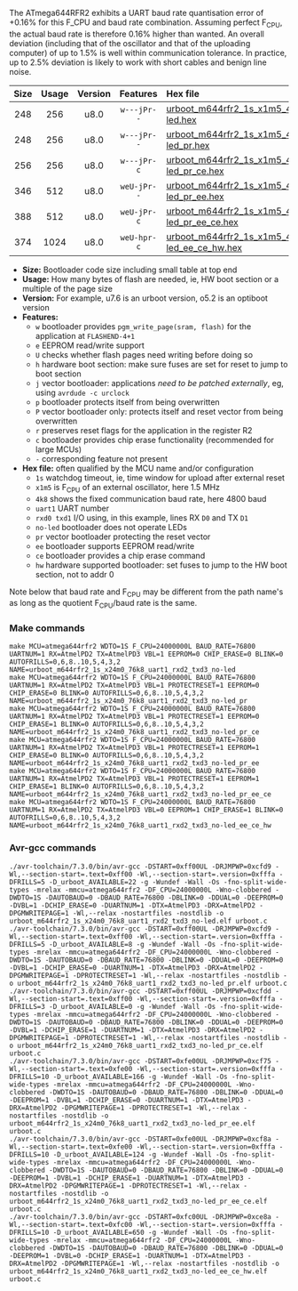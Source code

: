 The ATmega644RFR2 exhibits a UART baud rate quantisation error of +0.16% for this F_CPU and baud rate combination. Assuming perfect F<sub>CPU</sub>, the actual baud rate is therefore 0.16% higher than wanted. An overall deviation (including that of the oscillator and that of the uploading computer) of up to 1.5% is well within communication tolerance. In practice, up to 2.5% deviation is likely to work with short cables and benign line noise.

|Size|Usage|Version|Features|Hex file|
|:-:|:-:|:-:|:-:|:--|
|248|256|u8.0|`w---jPr--`|[urboot_m644rfr2_1s_x1m5_4k8_uart1_rxd2_txd3_no-led.hex](https://raw.githubusercontent.com/stefanrueger/urboot.hex/main/mcus/atmega644rfr2/watchdog_1_s/external_oscillator_x/%2B1m500000_hz/%2B%2B%2B4k8_baud/uart1_rxd2_txd3/no-led/urboot_m644rfr2_1s_x1m5_4k8_uart1_rxd2_txd3_no-led.hex)|
|248|256|u8.0|`w---jPr--`|[urboot_m644rfr2_1s_x1m5_4k8_uart1_rxd2_txd3_no-led_pr.hex](https://raw.githubusercontent.com/stefanrueger/urboot.hex/main/mcus/atmega644rfr2/watchdog_1_s/external_oscillator_x/%2B1m500000_hz/%2B%2B%2B4k8_baud/uart1_rxd2_txd3/no-led/urboot_m644rfr2_1s_x1m5_4k8_uart1_rxd2_txd3_no-led_pr.hex)|
|256|256|u8.0|`w---jPr-c`|[urboot_m644rfr2_1s_x1m5_4k8_uart1_rxd2_txd3_no-led_pr_ce.hex](https://raw.githubusercontent.com/stefanrueger/urboot.hex/main/mcus/atmega644rfr2/watchdog_1_s/external_oscillator_x/%2B1m500000_hz/%2B%2B%2B4k8_baud/uart1_rxd2_txd3/no-led/urboot_m644rfr2_1s_x1m5_4k8_uart1_rxd2_txd3_no-led_pr_ce.hex)|
|346|512|u8.0|`weU-jPr--`|[urboot_m644rfr2_1s_x1m5_4k8_uart1_rxd2_txd3_no-led_pr_ee.hex](https://raw.githubusercontent.com/stefanrueger/urboot.hex/main/mcus/atmega644rfr2/watchdog_1_s/external_oscillator_x/%2B1m500000_hz/%2B%2B%2B4k8_baud/uart1_rxd2_txd3/no-led/urboot_m644rfr2_1s_x1m5_4k8_uart1_rxd2_txd3_no-led_pr_ee.hex)|
|388|512|u8.0|`weU-jPr-c`|[urboot_m644rfr2_1s_x1m5_4k8_uart1_rxd2_txd3_no-led_pr_ee_ce.hex](https://raw.githubusercontent.com/stefanrueger/urboot.hex/main/mcus/atmega644rfr2/watchdog_1_s/external_oscillator_x/%2B1m500000_hz/%2B%2B%2B4k8_baud/uart1_rxd2_txd3/no-led/urboot_m644rfr2_1s_x1m5_4k8_uart1_rxd2_txd3_no-led_pr_ee_ce.hex)|
|374|1024|u8.0|`weU-hpr-c`|[urboot_m644rfr2_1s_x1m5_4k8_uart1_rxd2_txd3_no-led_ee_ce_hw.hex](https://raw.githubusercontent.com/stefanrueger/urboot.hex/main/mcus/atmega644rfr2/watchdog_1_s/external_oscillator_x/%2B1m500000_hz/%2B%2B%2B4k8_baud/uart1_rxd2_txd3/no-led/urboot_m644rfr2_1s_x1m5_4k8_uart1_rxd2_txd3_no-led_ee_ce_hw.hex)|

- **Size:** Bootloader code size including small table at top end
- **Usage:** How many bytes of flash are needed, ie, HW boot section or a multiple of the page size
- **Version:** For example, u7.6 is an urboot version, o5.2 is an optiboot version
- **Features:**
  + `w` bootloader provides `pgm_write_page(sram, flash)` for the application at `FLASHEND-4+1`
  + `e` EEPROM read/write support
  + `U` checks whether flash pages need writing before doing so
  + `h` hardware boot section: make sure fuses are set for reset to jump to boot section
  + `j` vector bootloader: applications *need to be patched externally*, eg, using `avrdude -c urclock`
  + `p` bootloader protects itself from being overwritten
  + `P` vector bootloader only: protects itself and reset vector from being overwritten
  + `r` preserves reset flags for the application in the register R2
  + `c` bootloader provides chip erase functionality (recommended for large MCUs)
  + `-` corresponding feature not present
- **Hex file:** often qualified by the MCU name and/or configuration
  + `1s` watchdog timeout, ie, time window for upload after external reset
  + `x1m5` is F<sub>CPU</sub> of an external oscillator, here 1.5 MHz
  + `4k8` shows the fixed communication baud rate, here 4800 baud
  + `uart1` UART number
  + `rxd0 txd1` I/O using, in this example, lines RX `D0` and TX `D1`
  + `no-led` bootloader does not operate LEDs
  + `pr` vector bootloader protecting the reset vector
  + `ee` bootloader supports EEPROM read/write
  + `ce` bootloader provides a chip erase command
  + `hw` hardware supported bootloader: set fuses to jump to the HW boot section, not to addr 0


Note below that baud rate and F<sub>CPU</sub> may be different from the path name's as long as the quotient F<sub>CPU</sub>/baud rate is the same.

### Make commands
```
make MCU=atmega644rfr2 WDTO=1S F_CPU=24000000L BAUD_RATE=76800 UARTNUM=1 RX=AtmelPD2 TX=AtmelPD3 VBL=1 EEPROM=0 CHIP_ERASE=0 BLINK=0 AUTOFRILLS=0,6,8..10,5,4,3,2 NAME=urboot_m644rfr2_1s_x24m0_76k8_uart1_rxd2_txd3_no-led
make MCU=atmega644rfr2 WDTO=1S F_CPU=24000000L BAUD_RATE=76800 UARTNUM=1 RX=AtmelPD2 TX=AtmelPD3 VBL=1 PROTECTRESET=1 EEPROM=0 CHIP_ERASE=0 BLINK=0 AUTOFRILLS=0,6,8..10,5,4,3,2 NAME=urboot_m644rfr2_1s_x24m0_76k8_uart1_rxd2_txd3_no-led_pr
make MCU=atmega644rfr2 WDTO=1S F_CPU=24000000L BAUD_RATE=76800 UARTNUM=1 RX=AtmelPD2 TX=AtmelPD3 VBL=1 PROTECTRESET=1 EEPROM=0 CHIP_ERASE=1 BLINK=0 AUTOFRILLS=0,6,8..10,5,4,3,2 NAME=urboot_m644rfr2_1s_x24m0_76k8_uart1_rxd2_txd3_no-led_pr_ce
make MCU=atmega644rfr2 WDTO=1S F_CPU=24000000L BAUD_RATE=76800 UARTNUM=1 RX=AtmelPD2 TX=AtmelPD3 VBL=1 PROTECTRESET=1 EEPROM=1 CHIP_ERASE=0 BLINK=0 AUTOFRILLS=0,6,8..10,5,4,3,2 NAME=urboot_m644rfr2_1s_x24m0_76k8_uart1_rxd2_txd3_no-led_pr_ee
make MCU=atmega644rfr2 WDTO=1S F_CPU=24000000L BAUD_RATE=76800 UARTNUM=1 RX=AtmelPD2 TX=AtmelPD3 VBL=1 PROTECTRESET=1 EEPROM=1 CHIP_ERASE=1 BLINK=0 AUTOFRILLS=0,6,8..10,5,4,3,2 NAME=urboot_m644rfr2_1s_x24m0_76k8_uart1_rxd2_txd3_no-led_pr_ee_ce
make MCU=atmega644rfr2 WDTO=1S F_CPU=24000000L BAUD_RATE=76800 UARTNUM=1 RX=AtmelPD2 TX=AtmelPD3 VBL=0 EEPROM=1 CHIP_ERASE=1 BLINK=0 AUTOFRILLS=0,6,8..10,5,4,3,2 NAME=urboot_m644rfr2_1s_x24m0_76k8_uart1_rxd2_txd3_no-led_ee_ce_hw
```

### Avr-gcc commands
```
./avr-toolchain/7.3.0/bin/avr-gcc -DSTART=0xff00UL -DRJMPWP=0xcfd9 -Wl,--section-start=.text=0xff00 -Wl,--section-start=.version=0xfffa -DFRILLS=5 -D_urboot_AVAILABLE=22 -g -Wundef -Wall -Os -fno-split-wide-types -mrelax -mmcu=atmega644rfr2 -DF_CPU=24000000L -Wno-clobbered -DWDTO=1S -DAUTOBAUD=0 -DBAUD_RATE=76800 -DBLINK=0 -DDUAL=0 -DEEPROM=0 -DVBL=1 -DCHIP_ERASE=0 -DUARTNUM=1 -DTX=AtmelPD3 -DRX=AtmelPD2 -DPGMWRITEPAGE=1 -Wl,--relax -nostartfiles -nostdlib -o urboot_m644rfr2_1s_x24m0_76k8_uart1_rxd2_txd3_no-led.elf urboot.c
./avr-toolchain/7.3.0/bin/avr-gcc -DSTART=0xff00UL -DRJMPWP=0xcfd9 -Wl,--section-start=.text=0xff00 -Wl,--section-start=.version=0xfffa -DFRILLS=5 -D_urboot_AVAILABLE=8 -g -Wundef -Wall -Os -fno-split-wide-types -mrelax -mmcu=atmega644rfr2 -DF_CPU=24000000L -Wno-clobbered -DWDTO=1S -DAUTOBAUD=0 -DBAUD_RATE=76800 -DBLINK=0 -DDUAL=0 -DEEPROM=0 -DVBL=1 -DCHIP_ERASE=0 -DUARTNUM=1 -DTX=AtmelPD3 -DRX=AtmelPD2 -DPGMWRITEPAGE=1 -DPROTECTRESET=1 -Wl,--relax -nostartfiles -nostdlib -o urboot_m644rfr2_1s_x24m0_76k8_uart1_rxd2_txd3_no-led_pr.elf urboot.c
./avr-toolchain/7.3.0/bin/avr-gcc -DSTART=0xff00UL -DRJMPWP=0xcfdd -Wl,--section-start=.text=0xff00 -Wl,--section-start=.version=0xfffa -DFRILLS=3 -D_urboot_AVAILABLE=0 -g -Wundef -Wall -Os -fno-split-wide-types -mrelax -mmcu=atmega644rfr2 -DF_CPU=24000000L -Wno-clobbered -DWDTO=1S -DAUTOBAUD=0 -DBAUD_RATE=76800 -DBLINK=0 -DDUAL=0 -DEEPROM=0 -DVBL=1 -DCHIP_ERASE=1 -DUARTNUM=1 -DTX=AtmelPD3 -DRX=AtmelPD2 -DPGMWRITEPAGE=1 -DPROTECTRESET=1 -Wl,--relax -nostartfiles -nostdlib -o urboot_m644rfr2_1s_x24m0_76k8_uart1_rxd2_txd3_no-led_pr_ce.elf urboot.c
./avr-toolchain/7.3.0/bin/avr-gcc -DSTART=0xfe00UL -DRJMPWP=0xcf75 -Wl,--section-start=.text=0xfe00 -Wl,--section-start=.version=0xfffa -DFRILLS=10 -D_urboot_AVAILABLE=166 -g -Wundef -Wall -Os -fno-split-wide-types -mrelax -mmcu=atmega644rfr2 -DF_CPU=24000000L -Wno-clobbered -DWDTO=1S -DAUTOBAUD=0 -DBAUD_RATE=76800 -DBLINK=0 -DDUAL=0 -DEEPROM=1 -DVBL=1 -DCHIP_ERASE=0 -DUARTNUM=1 -DTX=AtmelPD3 -DRX=AtmelPD2 -DPGMWRITEPAGE=1 -DPROTECTRESET=1 -Wl,--relax -nostartfiles -nostdlib -o urboot_m644rfr2_1s_x24m0_76k8_uart1_rxd2_txd3_no-led_pr_ee.elf urboot.c
./avr-toolchain/7.3.0/bin/avr-gcc -DSTART=0xfe00UL -DRJMPWP=0xcf8a -Wl,--section-start=.text=0xfe00 -Wl,--section-start=.version=0xfffa -DFRILLS=10 -D_urboot_AVAILABLE=124 -g -Wundef -Wall -Os -fno-split-wide-types -mrelax -mmcu=atmega644rfr2 -DF_CPU=24000000L -Wno-clobbered -DWDTO=1S -DAUTOBAUD=0 -DBAUD_RATE=76800 -DBLINK=0 -DDUAL=0 -DEEPROM=1 -DVBL=1 -DCHIP_ERASE=1 -DUARTNUM=1 -DTX=AtmelPD3 -DRX=AtmelPD2 -DPGMWRITEPAGE=1 -DPROTECTRESET=1 -Wl,--relax -nostartfiles -nostdlib -o urboot_m644rfr2_1s_x24m0_76k8_uart1_rxd2_txd3_no-led_pr_ee_ce.elf urboot.c
./avr-toolchain/7.3.0/bin/avr-gcc -DSTART=0xfc00UL -DRJMPWP=0xce8a -Wl,--section-start=.text=0xfc00 -Wl,--section-start=.version=0xfffa -DFRILLS=10 -D_urboot_AVAILABLE=650 -g -Wundef -Wall -Os -fno-split-wide-types -mrelax -mmcu=atmega644rfr2 -DF_CPU=24000000L -Wno-clobbered -DWDTO=1S -DAUTOBAUD=0 -DBAUD_RATE=76800 -DBLINK=0 -DDUAL=0 -DEEPROM=1 -DVBL=0 -DCHIP_ERASE=1 -DUARTNUM=1 -DTX=AtmelPD3 -DRX=AtmelPD2 -DPGMWRITEPAGE=1 -Wl,--relax -nostartfiles -nostdlib -o urboot_m644rfr2_1s_x24m0_76k8_uart1_rxd2_txd3_no-led_ee_ce_hw.elf urboot.c
```

